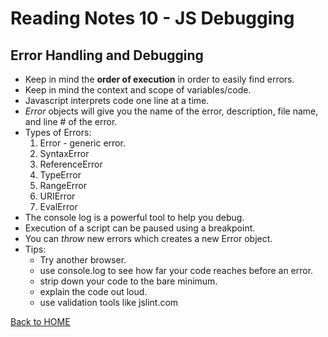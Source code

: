 # Reading Notes 10 - JS Debugging

## Error Handling and Debugging
- Keep in mind the **order of execution** in order to easily find errors.
- Keep in mind the context and scope of variables/code.
- Javascript interprets code one line at a time.
- *Error* objects will give you the name of the error, description, file name, and line # of the error.
- Types of Errors:
  1. Error - generic error.
  2. SyntaxError
  3. ReferenceError
  4. TypeError
  5. RangeError
  6. URIError
  7. EvalError
- The console log is a powerful tool to help you debug.
- Execution of a script can be paused using a breakpoint.
- You can *throw* new errors which creates a new Error object.
- Tips:
  - Try another browser.
  - use console.log to see how far your code reaches before an error.
  - strip down your code to the bare minimum.
  - explain the code out loud.
  - use validation tools like jslint.com

[Back to HOME](../README.md)